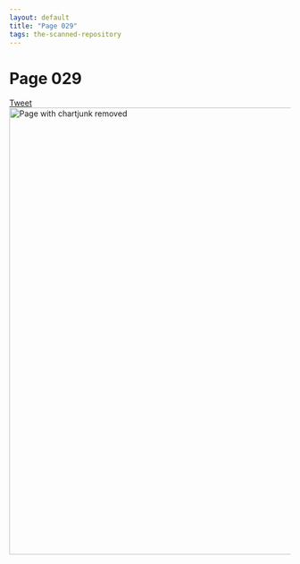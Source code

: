 ```yaml
---
layout: default
title: "Page 029"
tags: the-scanned-repository
---
```


# Page 029

<a href="https://twitter.com/intent/tweet?text=Suggestion:%0A%20" class="twitter-share-button" data-size="large" data-via="SayNo2Chartjunk" data-hashtags="chartjunk" data-related="" data-show-count="false">Tweet</a><script async src="https://platform.twitter.com/widgets.js" charset="utf-8"></script>
<img src="/chart-junk/assets/scans/29.png" alt="Page with chartjunk removed" width="800"/>
